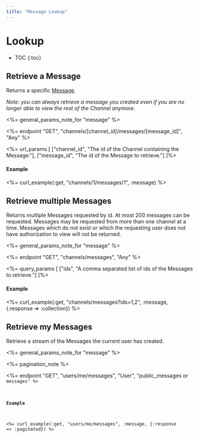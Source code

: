```yaml
---
title: "Message Lookup"
---
```


# Lookup

* TOC
{:toc}

## Retrieve a Message

Returns a specific [Message](/reference/resources/message/).

*Note: you can always retrieve a message you created even if you are no longer able to view the rest of the Channel anymore.*

<%= general_params_note_for "message" %>

<%= endpoint "GET", "channels/[channel_id]/messages/[message_id]", "Any" %>

<%= url_params [
    ["channel_id", "The id of the Channel containing the Message."],
    ["message_id", "The id of the Message to retrieve."]
]%>

#### Example

<%= curl_example(:get, "channels/1/messages/1", :message) %>

## Retrieve multiple Messages

Returns multiple Messages requested by id. At most 200 messages can be requested. Messages may be requested from more than one channel at a time. Messages which do not exist or which the requesting user does not have authorization to view will not be returned.

<%= general_params_note_for "message" %>

<%= endpoint "GET", "channels/messages", "Any" %>

<%= query_params [
    ["ids", "A comma separated list of ids of the Messages to retrieve."]
]%>

#### Example

<%= curl_example(:get, "channels/messages?ids=1,2", :message, {:response => :collection}) %>

## Retrieve my Messages

Retrieve a stream of the Messages the current user has created.

<%= general_params_note_for "message" %>

<%= pagination_note %>

<%= endpoint "GET", "users/me/messages", "User", "public_messages</code> or <code>messages" %>

#### Example

<%= curl_example(:get, "users/me/messages", :message, {:response => :paginated}) %>
